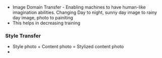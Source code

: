* Image Domain Transfer - Enabling machines to have human-like imagination abilities. Changing Day to night, sunny day image to rainy day image, photo to painiting
* This helps in decreasing training 

### Style Transfer
* Style photo + Content photo = Stylized content photo
* 









